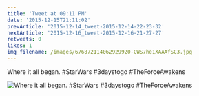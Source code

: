 ```yaml
---
title: 'Tweet at 09:11 PM'
date: '2015-12-15T21:11:02'
prevArticle: '2015-12-14_tweet-2015-12-14-22-23-32'
nextArticle: '2015-12-16_tweet-2015-12-16-21-27-27'
retweets: 0
likes: 1
img_filename: /images/676872114062929920-CWS7he1XAAAfSC3.jpg
---
```

Where it all began. #StarWars #3daystogo #TheForceAwakens

![Where it all began. #StarWars #3daystogo #TheForceAwakens](/images/676872114062929920-CWS7he1XAAAfSC3.jpg "Where it all began. #StarWars #3daystogo #TheForceAwakens")